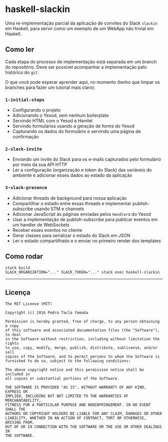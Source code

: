 # haskell-slackin
Uma re-implementação parcial da aplicação de convites do Slack `slackin` em
Haskell, para servir como um exemplo de um WebApp não trivial em Haskell.

## Como ler

Cada etapa do processo de implementação está separada em um branch do
repositório. Deve ser possível acompanhar a implementação pelo histórico do
`git`.

O que você pode esperar aprender aqui, no momento (tenho que limpar os branches
para fazer um tutorial mais claro):

### `1-initial-steps`
- Configurando o projeto
- Adicionando o Yesod, sem nenhum boilerplate
- Servindo HTML com o Yesod e Hamlet
- Servindo formulários usando a geração de forms do Yesod
- Capturando os dados do formulário e servindo uma página de confirmação

### `2-slack-invite`
- Enviando um invite do Slack para os e-mails capturados pelo formulário por
  meio da sua API HTTP
- Ler a configuração (organização e token do Slack) das variáveis do ambiente e
  adicionar esses dados ao estado da aplicação

### `3-slack-presence`
- Adicionar threads de background para nossa aplicação
- Compartilhar o estado entre essas threads e implementar publish-subscribe
  usando STM e channels
- Adicionar JavaScript às páginas enviadas pelos `Handler`s do Yesod
- Usar a implementação de publish-subscribe para publicar eventos em um handler
  de WebSockets
- Receber esses eventos no cliente
- Gerar classes para serializar o estado do Slack em JSON
- Ler o estado compartilhado e o enviar no primeiro render dos templates

## Como rodar
```
stack build
SLACK_ORGANIZATION="..." SLACK_TOKEN="..." stack exec haskell-slackin
```

- - -

## Licença
```
The MIT License (MIT)

Copyright (c) 2016 Pedro Tacla Yamada

Permission is hereby granted, free of charge, to any person obtaining a copy
of this software and associated documentation files (the "Software"), to deal
in the Software without restriction, including without limitation the rights
to use, copy, modify, merge, publish, distribute, sublicense, and/or sell
copies of the Software, and to permit persons to whom the Software is
furnished to do so, subject to the following conditions:

The above copyright notice and this permission notice shall be included in
all copies or substantial portions of the Software.

THE SOFTWARE IS PROVIDED "AS IS", WITHOUT WARRANTY OF ANY KIND, EXPRESS OR
IMPLIED, INCLUDING BUT NOT LIMITED TO THE WARRANTIES OF MERCHANTABILITY,
FITNESS FOR A PARTICULAR PURPOSE AND NONINFRINGEMENT. IN NO EVENT SHALL THE
AUTHORS OR COPYRIGHT HOLDERS BE LIABLE FOR ANY CLAIM, DAMAGES OR OTHER
LIABILITY, WHETHER IN AN ACTION OF CONTRACT, TORT OR OTHERWISE, ARISING FROM,
OUT OF OR IN CONNECTION WITH THE SOFTWARE OR THE USE OR OTHER DEALINGS IN
THE SOFTWARE.
```
